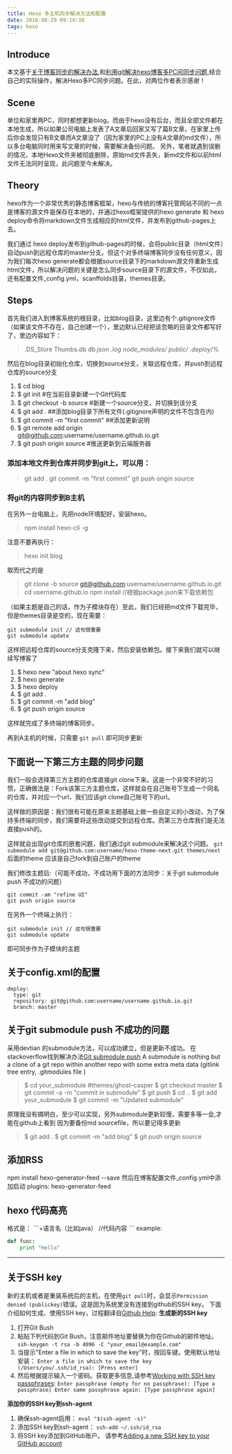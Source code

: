 ```yaml
---
title: Hexo 多主机同步解决方法和配置
date: 2016-08-29 09:14:18
tags: hexo
---
```

## Introduce
本文基于[关于博客同步的解决办法](http://devtian.me/2015/03/17/blog-sync-solution/),和[利用git解决hexo博客多PC间同步问题](http://chitanda.me/2015/06/18/hexo-sync-in-multiple-pc/),结合自己的实际操作，解决Hexo多PC同步问题。在此，对两位作者表示感谢！

## Scene
单位和家里两PC，同时都想更新blog。而由于hexo没有后台，而且全部文件都在本地生成，所以如果公司电脑上发表了A文章后回家又写了篇B文章，在家里上传后你会发现只有B文章而A文章没了（因为家里的PC上没有A文章的md文件），所以多台电脑同时用来写文章的时候，需要解决备份问题。
另外，笔者就遇到误删的情况，本地Hexo文件夹被彻底删除，原始md文件丢失，新md文件和以前html文件无法同时呈现，此问题至今未解决。

## Theory
hexo作为一个非常优秀的静态博客框架，hexo与传统的博客托管网站不同的一点是博客的源文件是保存在本地的，并通过hexo框架提供的hexo generate 和 hexo deploy命令将markdown文件生成相应的html文件，并发布到github-pages上去。

我们通过 hexo deploy发布到github-pages的时候，会将public目录（html文件）自动push到远程仓库的master分支。但这个对多终端博客同步没有任何意义，因为我们每次hexo generate都会根据source目录下的markdown源文件重新生成html文件，所以解决问题的关键是怎么同步source目录下的源文件，不仅如此，还有配置文件_config.yml，scanffolds目录，themes目录。

## Steps
首先我们进入到博客系统的根目录，比如blog目录，这里边有个.gitignore文件（如果该文件不存在，自己创建一个），里边默认已经把该忽略的目录文件都写好了，里边内容如下：
> .DS_Store
> Thumbs.db
> db.json
> *.log
> node_modules/
> public/
> .deploy*/%

然后在blog目录初始化仓库，切换到source分支，关联远程仓库，并push到远程仓库的source分支
1. $ cd blog
2. $ git init                 #在当前目录新建一个Git代码库
3. $ git checkout -b source   #新建一个source分支，并切换到该分支
4. $ git add .      ##添加blog目录下所有文件(.gitignore声明的文件不包含在内)
5. $ git commit -m "first commit"    ##添加更新说明
6. $ git remote add origin git@github.com:username/username.github.io.git
7. $ git push origin source   #推送更新到云端服务器

### 添加本地文件到仓库并同步到git上，可以用：
> git add . 
> git commit -m "first commit" 
> git push origin source

### 将git的内容同步到B主机
在另外一台电脑上，先把node环境配好，安装hexo。
> npm install hexo-cli -g

注意不要再执行：
> hexo init blog 

取而代之的是
> git clone -b source git@github.com:username/username.github.io.git
> cd username.github.io
> npm install //根据package.json来下载依赖包

（如果主题是自己的话，作为子模块存在）至此，我们已经把md文件下载完毕，但是themes目录是空的，现在需要：
<pre><code>git submodule init // 这句很重要
git submodule update</code></pre>

这样把远程仓库的source分支克隆下来，然后安装依赖包。接下来我们就可以继续写博客了
1. $ hexo new "about hexo sync"
2. $ hexo generate
3. $ hexo deploy
4. $ git add .
5. $ git commit -m "add blog"
6. $ git push origin source

这样就完成了多终端的博客同步。

再到A主机的时候，只需要
`git pull`
即可同步更新


## 下面说一下第三方主题的同步问题

我们一般会选择第三方主题的仓库直接git clone下来。这是一个非常不好的习惯，正确做法是：Fork该第三方主题仓库，这样就会在自己账号下生成一个同名的仓库，并对应一个url，我们应该git clone自己账号下的url。

这样做的原因是：我们很有可能在原来主题基础上做一些自定义的小改动，为了保持多终端的同步，我们需要将这些改动提交到远程仓库。而第三方仓库我们是无法直接push的。

这样就会出现git仓库的嵌套问题，我们通过git submodule来解决这个问题。
`git submodule add git@github.com:username/hexo-theme-next.git themes/next`
后面的theme 应该是自己fork到自己账户的theme

我们修改主题后:（可能不成功，不成功用下面的方法同步：关于git submodule push 不成功的问题）
<pre><code>git commit -am "refine UI"
git push origin source
</code></pre>

在另外一个终端上执行：
<pre><code>git submodule init // 这句很重要
git submodule update</code></pre>
即可同步作为子模块的主题



## 关于config.xml的配置
<pre><code>deploy:
  type: git
  repository: git@github.com:username/username.github.io.git
  branch: master
</pre></code>



## 关于git submodule push 不成功的问题
采用devtian 的submodule方法，可以成功建立，但是更新不成功。
在stackoverflow找到解决办法[Git submodule push](http://stackoverflow.com/questions/5814319/git-submodule-push)
A submodule is nothing but a clone of a git repo within another repo with some extra meta data (gitlink tree entry, .gitmodules file )
> $ cd your_submodule     #themes/ghost-casper
> $ git checkout master
> $ git commit -a -m "commit in submodule"
> $ git push
> $ cd ..
> $ git add your_submodule
> $ git commit -m "Updated submodule"

原理我没有搞明白，至少可以实现，另外submodule更新较慢，需要多等一会,才能在github上看到
因为要备份md sourcefile，所以要记得多更新
> $ git add .
> $ git commit -m "add blog"
> $ git push origin source





## 添加RSS
npm install hexo-generator-feed --save
然后在博客配置文件_config.yml中添加启动
plugins: hexo-generator-feed




## hexo 代码高亮
格式是：
\`\`\`+语言名（比如java）
//代码内容
\`\`\`
example:
``` python
def func:
    print "Hello"
```



---

## 关于SSH key
新的主机或者是重装系统后的主机，在使用`git pull`时，会显示`Permission denied (publickey)`错误。这是因为系统里没有连接到github的SSH key。
下面介绍如何生成、使用SSH key，过程翻译自[Github Help](https://help.github.com/articles/generating-a-new-ssh-key-and-adding-it-to-the-ssh-agent/):
**生成新的SSH key**
1. 打开Git Bush
2. 粘贴下列代码到Git Bush，注意邮件地址要替换为你在Github的邮件地址。
    `ssh-keygen -t rsa -b 4096 -C "your_email@example.com"`
3. 当提示"Enter a file in which to save the key"时，按回车键。使用默认地址安装：
    `Enter a file in which to save the key (/Users/you/.ssh/id_rsa): [Press enter]`
4. 然后根据提示输入一个密码。获取更多信息,请参考[Working with SSH key passphrases](https://help.github.com/articles/working-with-ssh-key-passphrases):
    `Enter passphrase (empty for no passphrase): [Type a passphrase]
    Enter same passphrase again: [Type passphrase again]`

**添加你的SSH key到ssh-agent**
1. 确保ssh-agent启用：
    `eval "$(ssh-agent -s)"`
2. 添加SSH key到ssh-agent：
    `ssh-add ~/.ssh/id_rsa`
3. 将SSH key添加到GitHub账户。
   请参考[Adding a new SSH key to your GitHub account](https://help.github.com/articles/adding-a-new-ssh-key-to-your-github-account/)



